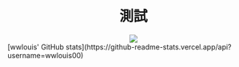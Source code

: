 <h1 align="center"> 測試 </h1>
<div align="center">
  <img  src="https://github-readme-streak-stats.herokuapp.com?user=wwlouis00&theme=onedark&date_format=M%20j%5B%2C%20Y%5D" />
</div>
[wwlouis' GitHub stats](https://github-readme-stats.vercel.app/api?username=wwlouis00)